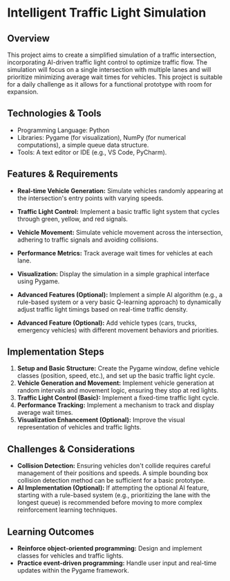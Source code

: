 # Intelligent Traffic Light Simulation

## Overview
This project aims to create a simplified simulation of a traffic intersection, incorporating AI-driven traffic light control to optimize traffic flow. The simulation will focus on a single intersection with multiple lanes and will prioritize minimizing average wait times for vehicles.  This project is suitable for a daily challenge as it allows for a functional prototype with room for expansion.

## Technologies & Tools
- Programming Language: Python
- Libraries: Pygame (for visualization), NumPy (for numerical computations), a simple queue data structure.
- Tools: A text editor or IDE (e.g., VS Code, PyCharm).

## Features & Requirements
- **Real-time Vehicle Generation:**  Simulate vehicles randomly appearing at the intersection's entry points with varying speeds.
- **Traffic Light Control:** Implement a basic traffic light system that cycles through green, yellow, and red signals.
- **Vehicle Movement:** Simulate vehicle movement across the intersection, adhering to traffic signals and avoiding collisions.
- **Performance Metrics:** Track average wait times for vehicles at each lane.
- **Visualization:** Display the simulation in a simple graphical interface using Pygame.

- **Advanced Features (Optional):**  Implement a simple AI algorithm (e.g., a rule-based system or a very basic Q-learning approach) to dynamically adjust traffic light timings based on real-time traffic density.
- **Advanced Feature (Optional):**  Add vehicle types (cars, trucks, emergency vehicles) with different movement behaviors and priorities.


## Implementation Steps
1. **Setup and Basic Structure:** Create the Pygame window, define vehicle classes (position, speed, etc.), and set up the basic traffic light cycle.
2. **Vehicle Generation and Movement:** Implement vehicle generation at random intervals and movement logic, ensuring they stop at red lights.
3. **Traffic Light Control (Basic):** Implement a fixed-time traffic light cycle.
4. **Performance Tracking:** Implement a mechanism to track and display average wait times.
5. **Visualization Enhancement (Optional):** Improve the visual representation of vehicles and traffic lights.


## Challenges & Considerations
- **Collision Detection:**  Ensuring vehicles don't collide requires careful management of their positions and speeds.  A simple bounding box collision detection method can be sufficient for a basic prototype.
- **AI Implementation (Optional):**  If attempting the optional AI feature, starting with a rule-based system (e.g., prioritizing the lane with the longest queue) is recommended before moving to more complex reinforcement learning techniques.


## Learning Outcomes
- **Reinforce object-oriented programming:** Design and implement classes for vehicles and traffic lights.
- **Practice event-driven programming:**  Handle user input and real-time updates within the Pygame framework.

